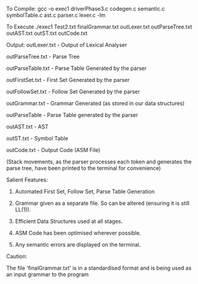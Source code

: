 To Compile: 
gcc -o exec1 driverPhase3.c codegen.c semantic.c symbolTable.c ast.c parser.c lexer.c -lm

To Execute
./exec1 Test2.txt finalGrammar.txt outLexer.txt outParseTree.txt outAST.txt outST.txt outCode.txt

Output:
outLexer.txt - Output of Lexical Analyser

outParseTree.txt - Parse Tree

outParseTable.txt - Parse Table Generated by the parser

outFirstSet.txt - First Set Generated by the parser

outFollowSet.txt - Follow Set Generated by the parser

outGrammar.txt - Grammar Generated (as stored in our data structures)

outParseTable - Parse Table generated by the parser

outAST.txt - AST

outST.txt - Symbol Table

outCode.txt - Output Code (ASM File)

(Stack movements, as the parser processes each token and generates the parse tree, have been printed to the terminal for convenience)


Salient Features:

1. Automated First Set, Follow Set, Parse Table Generation

2. Grammar given as a separate file. So can be altered (ensuring it is still LL(1)).

3. Efficient Data Structures used at all stages.

4. ASM Code has been optimised wherever possible.

5. Any semantic errors are displayed on the terminal.



Caution:

The file 'finalGrammar.txt' is in a standardised format and is being used as an input grammar to the program 
